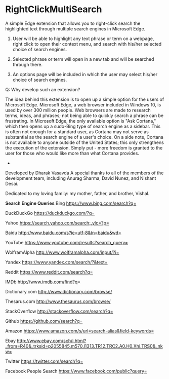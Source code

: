 # RightClickMultiSearch
A simple Edge extension that allows you to right-click search the highlighted text through multiple search engines in Microsoft Edge.

1. User will be able to highlight any text phrase or term on a webpage, right click to open their context menu, and search with his/her selected choice of search engines.

2. Selected phrase or term will open in a new tab and will be searched through there.

3. An options page will be included in which the user may select his/her choice of search engines.


Q: Why develop such an extension?

The idea behind this extension is to open up a simple option for the users of Microsoft Edge. Microsoft Edge, a web browser included in Windows 10, is used by over 300 million people. Web browsers are made to research terms, ideas, and phrases; not being able to quickly search a phrase can be frustrating. In Microsoft Edge, the only available option is "Ask Cortana," which then opens up a sudo-Bing type of search engine as a sidebar. This is often not enough for a standard user, as Cortana may not serve as substantial as the search engine of a user's choice. On a side note, Cortana is not available to anyone outside of the United States; this only strengthens the execution of the extension. Simply put - more freedom is granted to the user for those who would like more than what Cortana provides.

-

Developed by Dharak Vasavda
A special thanks to all of the members of the development team, including Anurag Sharma, David Nunez, and Nishant Desai.

Dedicated to my loving family: my mother, father, and brother, Vishal.


**Search Engine Queries**
Bing
https://www.bing.com/search?q=

DuckDuckGo
https://duckduckgo.com/?q=

Yahoo
https://search.yahoo.com/search;_ylc=?p=

Baidu
http://www.baidu.com/s?ie=utf-8&tn=baidu&wd=

YouTube
https://www.youtube.com/results?search_query=

WolframAlpha
http://www.wolframalpha.com/input/?i=

Yandex
https://www.yandex.com/search/?&text=

Reddit
https://www.reddit.com/search?q= 

IMDb
http://www.imdb.com/find?q=

Dictionary.com
http://www.dictionary.com/browse/

Thesarus.com
http://www.thesaurus.com/browse/

StackOverflow
http://stackoverflow.com/search?q=

Github
https://github.com/search?q=

Amazon
https://www.amazon.com/s/url=search-alias&field-keywords=

Ebay
http://www.ebay.com/sch/i.html?_from=R40&_trksid=p2055845.m570.l1313.TR12.TRC2.A0.H0.Xhi.TRS0&_nkw=

Twitter
https://twitter.com/search?q=

Facebook People Search
https://www.facebook.com/public?query=